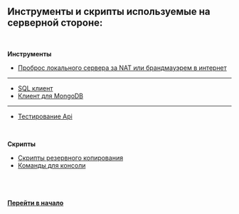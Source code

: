 ## Инструменты и скрипты используемые на серверной стороне:


<br />


**Инструменты**

* [Проброс локального сервера за NAT или брандмауэрем в интернет](https://ngrok.com/) 

---

* [SQL клиент](https://github.com/sqlectron/sqlectron-gui)
* [Клиент для MongoDB](http://3t.io/mongochef/)

---

* [Тестирование Api](https://www.getpostman.com/)


<br />


**Скрипты**

* [Скрипты резервного копирования](https://github.com/tsvetkovpro/backup-scripts)
* [Команды для консоли](./console.md)


<br />
<br />


#### [Перейти в начало](https://github.com/tsvetkovpro/sources)